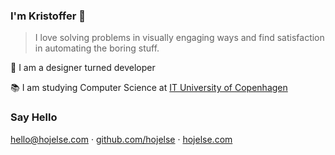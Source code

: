 ### I'm Kristoffer 👋

> I love solving problems in visually engaging ways and find satisfaction in automating the boring stuff.

🎨 I am a designer turned developer

📚 I am studying Computer Science at [IT University of Copenhagen](https://itu.dk)

### Say Hello

[hello&commat;hojelse.com](mailto:hello@hojelse.com) &middot; [github.com/hojelse](https://github.com/hojelse) &middot; [hojelse.com](https://hojelse.com)
